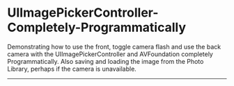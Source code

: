 # UIImagePickerController-Completely-Programmatically
Demonstrating how to use the front, toggle camera flash and use the back camera with the UIImagePickerController and AVFoundation completely Programmatically. Also saving and loading the image from the Photo Library, perhaps if the camera is unavailable.
___
